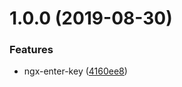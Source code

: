 # 1.0.0 (2019-08-30)


### Features

* ngx-enter-key ([4160ee8](https://github.com/itigoore01/ngx-enter-key/commit/4160ee8))
